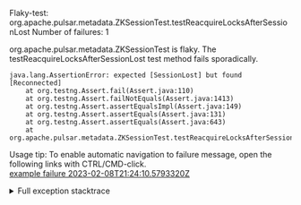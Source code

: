         
Flaky-test: org.apache.pulsar.metadata.ZKSessionTest.testReacquireLocksAfterSessionLost
Number of failures: 1

org.apache.pulsar.metadata.ZKSessionTest is flaky. The testReacquireLocksAfterSessionLost test method fails sporadically.

```
java.lang.AssertionError: expected [SessionLost] but found [Reconnected]
	at org.testng.Assert.fail(Assert.java:110)
	at org.testng.Assert.failNotEquals(Assert.java:1413)
	at org.testng.Assert.assertEqualsImpl(Assert.java:149)
	at org.testng.Assert.assertEquals(Assert.java:131)
	at org.testng.Assert.assertEquals(Assert.java:643)
	at org.apache.pulsar.metadata.ZKSessionTest.testReacquireLocksAfterSessionLost(ZKSessionTest.java:128)
```

Usage tip: To enable automatic navigation to failure message, open the following links with CTRL/CMD-click.  
[example failure 2023-02-08T21:24:10.5793320Z](https://github.com/apache/pulsar/actions/runs/4128204019/jobs/7132564696#step:11:10493)  


<details>
<summary>Full exception stacktrace</summary>
<code><pre>
java.lang.AssertionError: expected [SessionLost] but found [Reconnected]
	at org.testng.Assert.fail(Assert.java:110)
	at org.testng.Assert.failNotEquals(Assert.java:1413)
	at org.testng.Assert.assertEqualsImpl(Assert.java:149)
	at org.testng.Assert.assertEquals(Assert.java:131)
	at org.testng.Assert.assertEquals(Assert.java:643)
	at org.apache.pulsar.metadata.ZKSessionTest.testReacquireLocksAfterSessionLost(ZKSessionTest.java:128)
	at java.base/jdk.internal.reflect.NativeMethodAccessorImpl.invoke0(Native Method)
	at java.base/jdk.internal.reflect.NativeMethodAccessorImpl.invoke(NativeMethodAccessorImpl.java:77)
	at java.base/jdk.internal.reflect.DelegatingMethodAccessorImpl.invoke(DelegatingMethodAccessorImpl.java:43)
	at java.base/java.lang.reflect.Method.invoke(Method.java:568)
	at org.testng.internal.invokers.MethodInvocationHelper.invokeMethod(MethodInvocationHelper.java:139)
	at org.testng.internal.invokers.InvokeMethodRunnable.runOne(InvokeMethodRunnable.java:47)
	at org.testng.internal.invokers.InvokeMethodRunnable.call(InvokeMethodRunnable.java:76)
	at org.testng.internal.invokers.InvokeMethodRunnable.call(InvokeMethodRunnable.java:11)
	at java.base/java.util.concurrent.FutureTask.run(FutureTask.java:264)
	at java.base/java.util.concurrent.ThreadPoolExecutor.runWorker(ThreadPoolExecutor.java:1136)
	at java.base/java.util.concurrent.ThreadPoolExecutor$Worker.run(ThreadPoolExecutor.java:635)
	at java.base/java.lang.Thread.run(Thread.java:833)

</pre></code>
</details>

